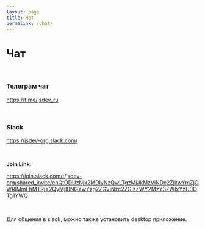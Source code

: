 ```yaml
---
layout: page
title: Чат
permalink: /chat/
---
```


# Чат

<br/>

### Телеграм чат

https://t.me/jsdev_ru

<br/>

### Slack

https://jsdev-org.slack.com/

<br/>

**Join Link:**

https://join.slack.com/t/jsdev-org/shared_invite/enQtODUzNjk2MDIyNzQwLTgzMjJkMzViNDc2ZjkwYmZjOWRlMmFhMTRjY2QyMjI0NGYwYzg2ZGViNzc2ZGIzZWY2MzY3ZWIxYzU0OTg1YWQ

<br/>

Для общения в slack, можно также установить desktop приложение.
